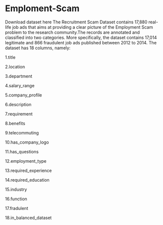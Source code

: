 # Emploment-Scam
Download dataset here The Recruitment Scam Dataset contains 17,880 real-life job ads that aims at providing a clear picture of the Employment Scam problem to the research community.The records are annotated and classified into two categories. More specifically, the dataset contains 17,014 legitimate and 866 fraudulent job ads published between 2012 to 2014. The dataset has 18 columns, namely:

1.title

2.location

3.department

4.salary_range

5.company_profile

6.description

7.requirement

8.benefits

9.telecommuting

10.has_company_logo

11.has_questions

12.employment_type

13.required_experience

14.required_education

15.industry

16.function

17.fradulent

18.in_balanced_dataset
